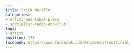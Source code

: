 ```yaml
---
title: Erick Morillo
categories:
- artist-and-label-press
- specialist-radio-and-club
tags:
- artist
position: 133
facebook: https://www.facebook.com/ErickMorilloOfficial
---
```



